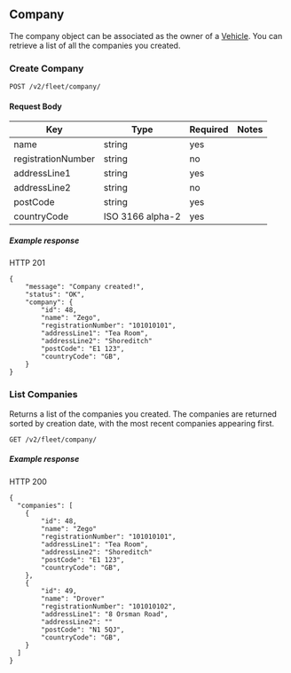 ## Company

The company object can be associated as the owner of a [Vehicle](./docs/vehicle_endpoint.md). You can retrieve a list of all the companies you created.

### Create Company

`POST /v2/fleet/company/`
#### Request Body

| Key | Type | Required | Notes |
| --- | --- | --- | --- |
| name | string | yes |  |
| registrationNumber | string | no |  |
| addressLine1 | string | yes |  |
| addressLine2 | string | no |  |
| postCode | string | yes |  |
| countryCode | ISO 3166 alpha-2 | yes |  |

##### Example response

HTTP 201

```
{
    "message": "Company created!",
    "status": "OK",
    "company": {
        "id": 48,
        "name": "Zego",
        "registrationNumber": "101010101",
        "addressLine1": "Tea Room",
        "addressLine2": "Shoreditch"
        "postCode": "E1 123",
        "countryCode": "GB",
    }
}
```

### List Companies

Returns a list of the companies you created. The companies are returned sorted by creation date, with the most recent companies appearing first.

`GET /v2/fleet/company/`

##### Example response

HTTP 200

```
{
  "companies": [
    {
        "id": 48,
        "name": "Zego"
        "registrationNumber": "101010101",
        "addressLine1": "Tea Room",
        "addressLine2": "Shoreditch"
        "postCode": "E1 123",
        "countryCode": "GB",
    },
    {
        "id": 49,
        "name": "Drover"
        "registrationNumber": "101010102",
        "addressLine1": "8 Orsman Road",
        "addressLine2": ""
        "postCode": "N1 5QJ",
        "countryCode": "GB",
    }
  ]
}
```
